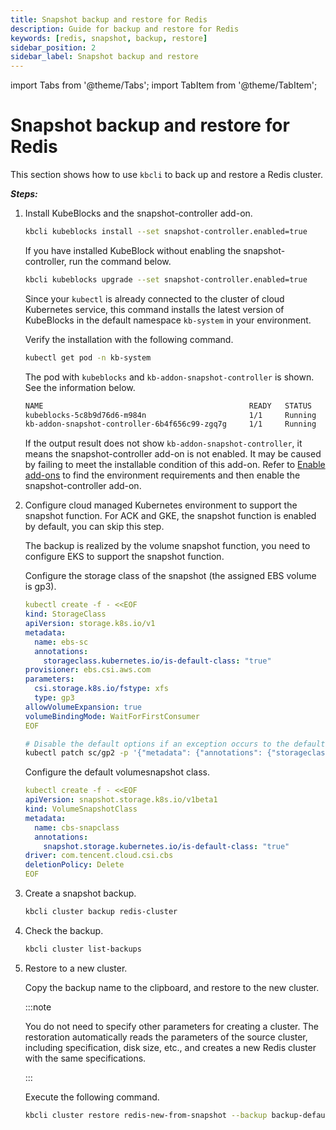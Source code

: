```yaml
---
title: Snapshot backup and restore for Redis
description: Guide for backup and restore for Redis
keywords: [redis, snapshot, backup, restore]
sidebar_position: 2
sidebar_label: Snapshot backup and restore
---
```


import Tabs from '@theme/Tabs';
import TabItem from '@theme/TabItem';

# Snapshot backup and restore for Redis

This section shows how to use `kbcli` to back up and restore a Redis cluster.

***Steps:***

1. Install KubeBlocks and the snapshot-controller add-on.

   ```bash
   kbcli kubeblocks install --set snapshot-controller.enabled=true
   ```

   If you have installed KubeBlock without enabling the snapshot-controller, run the command below.

   ```bash
   kbcli kubeblocks upgrade --set snapshot-controller.enabled=true
   ```

   Since your `kubectl` is already connected to the cluster of cloud Kubernetes service, this command installs the latest version of KubeBlocks in the default namespace `kb-system` in your environment.

   Verify the installation with the following command.

   ```bash
   kubectl get pod -n kb-system
   ```

   The pod with `kubeblocks` and  `kb-addon-snapshot-controller` is shown. See the information below.

   ```bash
   NAME                                              READY   STATUS             RESTARTS      AGE
   kubeblocks-5c8b9d76d6-m984n                       1/1     Running            0             9m
   kb-addon-snapshot-controller-6b4f656c99-zgq7g     1/1     Running            0             9m
   ```

   If the output result does not show `kb-addon-snapshot-controller`, it means the snapshot-controller add-on is not enabled. It may be caused by failing to meet the installable condition of this add-on. Refer to [Enable add-ons](./../../installation/enable-addons.md) to find the environment requirements and then enable the snapshot-controller add-on.

2. Configure cloud managed Kubernetes environment to support the snapshot function. For ACK and GKE, the snapshot function is enabled by default, you can skip this step.

   <Tabs>
   <TabItem value="EKS" label="EKS" default>

   The backup is realized by the volume snapshot function, you need to configure EKS to support the snapshot function.

   Configure the storage class of the snapshot (the assigned EBS volume is gp3).

   ```yaml
   kubectl create -f - <<EOF
   kind: StorageClass
   apiVersion: storage.k8s.io/v1
   metadata:
     name: ebs-sc
     annotations:
       storageclass.kubernetes.io/is-default-class: "true"
   provisioner: ebs.csi.aws.com
   parameters:
     csi.storage.k8s.io/fstype: xfs
     type: gp3
   allowVolumeExpansion: true
   volumeBindingMode: WaitForFirstConsumer
   EOF
   ```

   ```bash
   # Disable the default options if an exception occurs to the default gp2 snapshot
   kubectl patch sc/gp2 -p '{"metadata": {"annotations": {"storageclass.kubernetes.io/is-default-class": "false"}}}'
   ```

   </TabItem>

   <TabItem value="TKE" label="TKE">

   Configure the default volumesnapshot class.

   ```yaml
   kubectl create -f - <<EOF
   apiVersion: snapshot.storage.k8s.io/v1beta1
   kind: VolumeSnapshotClass
   metadata:
     name: cbs-snapclass
     annotations: 
       snapshot.storage.kubernetes.io/is-default-class: "true"
   driver: com.tencent.cloud.csi.cbs
   deletionPolicy: Delete
   EOF
   ```

   </TabItem>
   </Tabs>

3. Create a snapshot backup.

   ```bash
   kbcli cluster backup redis-cluster
   ```

4. Check the backup.

   ```bash
   kbcli cluster list-backups
   ```

5. Restore to a new cluster.

   Copy the backup name to the clipboard, and restore to the new cluster.

   :::note

   You do not need to specify other parameters for creating a cluster. The restoration automatically reads the parameters of the source cluster, including specification, disk size, etc., and creates a new Redis cluster with the same specifications.

   :::

   Execute the following command.

   ```bash
   kbcli cluster restore redis-new-from-snapshot --backup backup-default-redis-cluster-20230411115450
   ```
